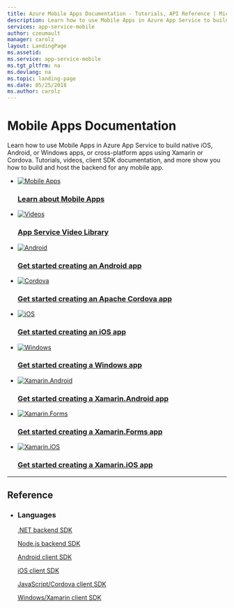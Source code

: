 ```yaml
---
title: Azure Mobile Apps Documentation - Tutorials, API Reference | Microsoft Docs
description: Learn how to use Mobile Apps in Azure App Service to build and host native iOS, Android, or Windows apps, or cross-platform apps using Xamarin or Cordova.
services: app-service-mobile
author: czeumault
manager: carolz
layout: LandingPage
ms.assetid: 
ms.service: app-service-mobile
ms.tgt_pltfrm: na
ms.devlang: na
ms.topic: landing-page
ms.date: 05/25/2018
ms.author: carolz
---
```

# Mobile Apps Documentation

Learn how to use Mobile Apps in Azure App Service to build native iOS, Android, or Windows apps, or cross-platform apps using Xamarin or Cordova. Tutorials, videos, client SDK documentation, and more show you how to build and host the backend for any mobile app.

<ul class="panelContent cardsFTitle">
    <li>
        <a href="/azure/app-service-mobile/app-service-mobile-value-prop">
        <div class="cardSize">
            <div class="cardPadding">
                <div class="card">
                    <div class="cardImageOuter">
                        <div class="cardImage">
                            <img src="https://docs.microsoft.com/en-us/media/common/i_learn-about.svg" alt="Mobile Apps" />
                        </div>
                    </div>
                    <div class="cardText">
                        <h3>Learn about Mobile Apps</h3>
                    </div>
                </div>
            </div>
        </div>
        </a>
    </li>
    <li>
        <a href="https://azure.microsoft.com/documentation/videos/index/?services=app-service">
        <div class="cardSize">
            <div class="cardPadding">
                <div class="card">
                    <div class="cardImageOuter">
                        <div class="cardImage">
                            <img src="https://docs.microsoft.com/en-us/media/common/i_video.svg" alt="Videos" />
                        </div>
                    </div>
                    <div class="cardText">
                        <h3>App Service Video Library</h3>
                    </div>
                </div>
            </div>
        </div>
        </a>
    </li>
    <li>
        <a href="/azure/app-service-mobile/app-service-mobile-android-get-started">
        <div class="cardSize">
            <div class="cardPadding">
                <div class="card">
                    <div class="cardImageOuter">
                        <div class="cardImage">
                            <img src="https://docs.microsoft.com/en-us/media/logos/logo_android.svg" alt="Android" />
                        </div>
                    </div>
                    <div class="cardText">
                        <h3>Get started creating an Android app</h3>
                    </div>
                </div>
            </div>
        </div>
        </a>
    </li>
    <li>
        <a href="/azure/app-service-mobile/app-service-mobile-cordova-get-started">
        <div class="cardSize">
            <div class="cardPadding">
                <div class="card">
                    <div class="cardImageOuter">
                        <div class="cardImage">
                            <img src="https://docs.microsoft.com/en-us/media/logos/logo_cordova.svg" alt="Cordova" />
                        </div>
                    </div>
                    <div class="cardText">
                        <h3>Get started creating an Apache Cordova app</h3>
                    </div>
                </div>
            </div>
        </div>
        </a>
    </li>
    <li>
        <a href="/azure/app-service-mobile/app-service-mobile-ios-get-started">
        <div class="cardSize">
            <div class="cardPadding">
                <div class="card">
                    <div class="cardImageOuter">
                        <div class="cardImage">
                            <img src="https://docs.microsoft.com/en-us/media/logos/logo_ios.svg" alt="iOS" />
                        </div>
                    </div>
                    <div class="cardText">
                        <h3>Get started creating an iOS app</h3>
                    </div>
                </div>
            </div>
        </div>
        </a>
    </li>
    <li>
        <a href="/azure/app-service-mobile/app-service-mobile-windows-store-dotnet-get-started">
        <div class="cardSize">
            <div class="cardPadding">
                <div class="card">
                    <div class="cardImageOuter">
                        <div class="cardImage">
                            <img src="https://docs.microsoft.com/en-us/media/logos/logo_Windows.svg" alt="Windows" />
                        </div>
                    </div>
                    <div class="cardText">
                        <h3>Get started creating a Windows app</h3>
                    </div>
                </div>
            </div>
        </div>
        </a>
    </li>
     <li>
        <a href="/azure/app-service-mobile/app-service-mobile-xamarin-android-get-started">
        <div class="cardSize">
            <div class="cardPadding">
                <div class="card">
                    <div class="cardImageOuter">
                        <div class="cardImage">
                            <img src="https://docs.microsoft.com/media/common/i_mobileapp.svg" alt="Xamarin.Android" />
                        </div>
                    </div>
                    <div class="cardText">
                        <h3>Get started creating a Xamarin.Android app</h3>
                    </div>
                </div>
            </div>
        </div>
        </a>
    </li>
     <li>
        <a href="/azure/app-service-mobile/app-service-mobile-xamarin-forms-get-started">
        <div class="cardSize">
            <div class="cardPadding">
                <div class="card">
                    <div class="cardImageOuter">
                        <div class="cardImage">
                            <img src="https://docs.microsoft.com/en-us/media/logos/logo_xamarin.svg" alt="Xamarin.Forms" />
                        </div>
                    </div>
                    <div class="cardText">
                        <h3>Get started creating a Xamarin.Forms app</h3>
                    </div>
                </div>
            </div>
        </div>
        </a>
    </li>
     <li>
        <a href="/azure/app-service-mobile/app-service-mobile-xamarin-ios-get-started">
        <div class="cardSize">
            <div class="cardPadding">
                <div class="card">
                    <div class="cardImageOuter">
                        <div class="cardImage">
                            <img src="https://docs.microsoft.com/en-us/media/common/i_mobile-app-developement.svg" alt="Xamarin.iOS" />
                        </div>
                    </div>
                    <div class="cardText">
                        <h3>Get started creating a Xamarin.iOS app</h3>
                    </div>
                </div>
            </div>
        </div>
        </a>
    </li>
</ul>

---

<h2>Reference</h2>
<ul class="panelContent cardsW">
    <li>
        <div class="cardSize">
            <div class="cardPadding">
                <div class="card">
                    <div class="cardText">
                        <h3>Languages</h3>
                        <p><a href="https://msdn.microsoft.com/library/azure/dn961176.aspx">.NET backend SDK</a></p>
                        <p><a href="https://azure.github.io/azure-mobile-apps-node/">Node.js backend SDK</a></p>
                        <p><a href="https://azure.github.io/azure-mobile-apps-android-client/">Android client SDK</a></p>
                        <p><a href="https://azure.github.io/azure-mobile-apps-ios-client/">iOS client SDK</a></p>
                        <p><a href="https://azure.github.io/azure-mobile-apps-js-client/">JavaScript/Cordova client SDK</a></p>
                        <p><a href="https://msdn.microsoft.com/library/azure/mt419521.aspx">Windows/Xamarin client SDK</a></p>
                    </div>
                </div>
            </div>
        </div>
    </li>
</ul>
